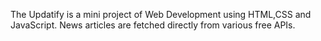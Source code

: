 The Updatify is a mini project of Web Development using HTML,CSS and JavaScript.
News articles are fetched directly from various free APIs.
